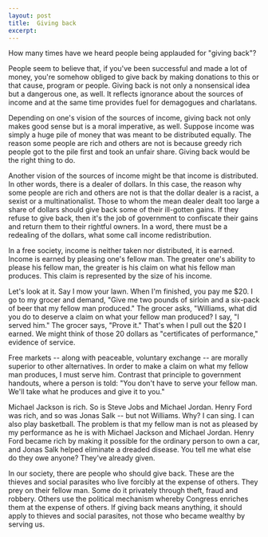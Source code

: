 ```yaml
---
layout: post
title:  Giving back
excerpt:
---
```




            

    

            

How many times have we heard people being applauded for "giving back"? 

People seem to believe that, if you've been successful and made a lot of money, you're somehow obliged to give back by making donations to this or that cause, program or people. Giving back is not only a nonsensical idea but a dangerous one, as well. It reflects ignorance about the sources of income and at the same time provides fuel for demagogues and charlatans. 

Depending on one's vision of the sources of income, giving back not only makes good sense but is a moral imperative, as well. Suppose income was simply a huge pile of money that was meant to be distributed equally. The reason some people are rich and others are not is because greedy rich people got to the pile first and took an unfair share. Giving back would be the right thing to do. 

Another vision of the sources of income might be that income is distributed. In other words, there is a dealer of dollars. In this case, the reason why some people are rich and others are not is that the dollar dealer is a racist, a sexist or a multinationalist. Those to whom the mean dealer dealt too large a share of dollars should give back some of their ill-gotten gains. If they refuse to give back, then it's the job of government to confiscate their gains and return them to their rightful owners. In a word, there must be a redealing of the dollars, what some call income redistribution. 

In a free society, income is neither taken nor distributed, it is earned. Income is earned by pleasing one's fellow man. The greater one's ability to please his fellow man, the greater is his claim on what his fellow man produces. This claim is represented by the size of his income. 

Let's look at it. Say I mow your lawn. When I'm finished, you pay me $20. I go to my grocer and demand, "Give me two pounds of sirloin and a six-pack of beer that my fellow man produced." The grocer asks, "Williams, what did you do to deserve a claim on what your fellow man produced? I say, "I served him." The grocer says, "Prove it." That's when I pull out the $20 I earned. We might think of those 20 dollars as "certificates of performance," evidence of service. 

Free markets -- along with peaceable, voluntary exchange -- are morally superior to other alternatives. In order to make a claim on what my fellow man produces, I must serve him. Contrast that principle to government handouts, where a person is told: "You don't have to serve your fellow man. We'll take what he produces and give it to you." 

Michael Jackson is rich. So is Steve Jobs and Michael Jordan. Henry Ford was rich, and so was Jonas Salk -- but not Williams. Why? I can sing. I can also play basketball. The problem is that my fellow man is not as pleased by my performance as he is with Michael Jackson and Michael Jordan. Henry Ford became rich by making it possible for the ordinary person to own a car, and Jonas Salk helped eliminate a dreaded disease. You tell me what else do they owe anyone? They've already given. 

In our society, there are people who should give back. These are the thieves and social parasites who live forcibly at the expense of others. They prey on their fellow man. Some do it privately through theft, fraud and robbery. Others use the political mechanism whereby Congress enriches them at the expense of others. If giving back means anything, it should apply to thieves and social parasites, not those who became wealthy by serving us. 

        

